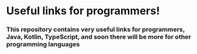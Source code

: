 <h1>Useful links for programmers!</h1>
<h3>This repository contains very useful links for programmers, Java, Kotlin, TypeScript, and soon there will be more for other programming languages